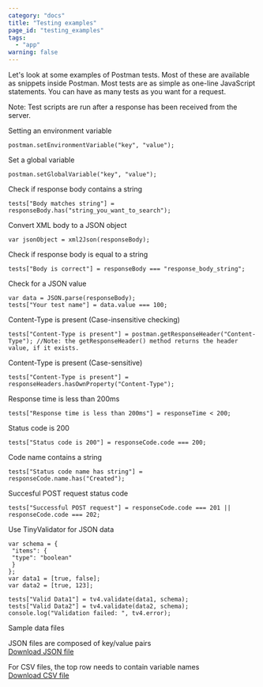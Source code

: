```yaml
---
category: "docs"
title: "Testing examples"
page_id: "testing_examples"
tags: 
  - "app"
warning: false
---
```


Let's look at some examples of Postman tests. Most of these are available as snippets inside Postman. Most
tests are as simple as one-line JavaScript statements. You can have as many tests as you want for a request.

Note: Test scripts are run after a response has been received from the server.

Setting an environment variable

    postman.setEnvironmentVariable("key", "value");

Set a global variable

    postman.setGlobalVariable("key", "value"); 

Check if response body contains a string

    tests["Body matches string"] = responseBody.has("string_you_want_to_search");

Convert XML body to a JSON object

    var jsonObject = xml2Json(responseBody);

Check if response body is equal to a string

    tests["Body is correct"] = responseBody === "response_body_string";

Check for a JSON value

    var data = JSON.parse(responseBody);
    tests["Your test name"] = data.value === 100;

Content-Type is present (Case-insensitive checking)

    tests["Content-Type is present"] = postman.getResponseHeader("Content-Type"); //Note: the getResponseHeader() method returns the header value, if it exists.

Content-Type is present (Case-sensitive)

    tests["Content-Type is present"] = responseHeaders.hasOwnProperty("Content-Type");

Response time is less than 200ms

    tests["Response time is less than 200ms"] = responseTime < 200;

Status code is 200

    tests["Status code is 200"] = responseCode.code === 200;

Code name contains a string

    tests["Status code name has string"] = responseCode.name.has("Created");

Succesful POST request status code

    tests["Successful POST request"] = responseCode.code === 201 || responseCode.code === 202;

Use TinyValidator for JSON data

    var schema = {
     "items": {
     "type": "boolean"
     }
    };
    var data1 = [true, false];
    var data2 = [true, 123];
    
    tests["Valid Data1"] = tv4.validate(data1, schema);
    tests["Valid Data2"] = tv4.validate(data2, schema);
    console.log("Validation failed: ", tv4.error);

Sample data files

JSON files are composed of key/value pairs  
[Download JSON file][0]  

For CSV files, the top row needs to contain variable names  
[Download CSV file][1]  


[0]: http://www.getpostman.com/samples/test_data_file.json
[1]: http://www.getpostman.com/samples/test_data_file.csv
